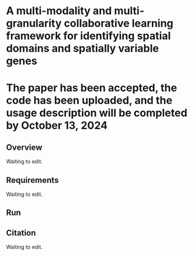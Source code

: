 # A multi-modality and multi-granularity collaborative learning framework for identifying spatial domains and spatially variable genes


# The paper has been accepted, the code has been uploaded, and the usage description will be completed by October 13, 2024

## Overview
Waiting to edit.

## Requirements
Waiting to edit.

## Run

## Citation
Waiting to edit.
